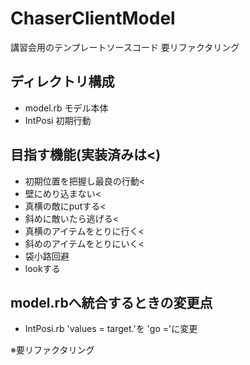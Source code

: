 # ChaserClientModel
講習会用のテンプレートソースコード
要リファクタリング

## ディレクトリ構成
* model.rb モデル本体
* IntPosi 初期行動

## 目指す機能(実装済みは<)
* 初期位置を把握し最良の行動<
* 壁にめり込まない<
* 真横の敵にputする<
* 斜めに敵いたら逃げる<
* 真横のアイテムをとりに行く<
* 斜めのアイテムをとりにいく<
* 袋小路回避
* lookする
  
## model.rbへ統合するときの変更点
* IntPosi.rb
 'values = target.'を 'go ='に変更

※要リファクタリング
